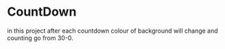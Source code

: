 # CountDown
in this project after each countdown colour of background will change and counting go from 30-0.
